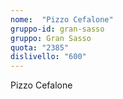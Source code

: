 ```yaml
---
nome:  "Pizzo Cefalone"
gruppo-id: gran-sasso
gruppo: Gran Sasso
quota: "2385"
dislivello: "600"
---
```


Pizzo Cefalone
